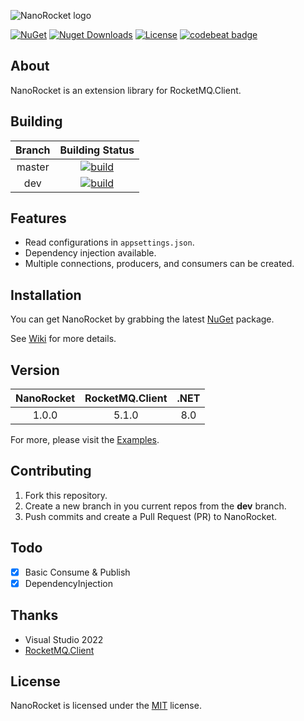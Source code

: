 ﻿![NanoRocket logo](https://raw.githubusercontent.com/velviagris/NanoRocket/master/Img/logo.png)

[![NuGet](https://img.shields.io/nuget/v/NanoRocket.svg)](https://nuget.org/packages/NanoRocket) [![Nuget Downloads](https://img.shields.io/nuget/dt/NanoRocket)](https://www.nuget.org/packages/NanoRocket) [![License](https://img.shields.io/github/license/velviagris/NanoRocket)](https://github.com/velviagris/NanoRocket)
[![codebeat badge](https://codebeat.co/badges/a37a04d9-dd8e-4177-9b4c-c17526910f7e)](https://codebeat.co/projects/github-com-velviagris-nanorocket-master)

## About

NanoRocket is an extension library for RocketMQ.Client.

## Building

| Branch |                                                                                   Building Status                                                                                    |
|:------:|:------------------------------------------------------------------------------------------------------------------------------------------------------------------------------------:|
| master | [![build](https://github.com/velviagris/NanoRocket/actions/workflows/build.yml/badge.svg?branch=master&event=push)](https://github.com/velviagris/NanoRocket/actions/workflows/build.yml) |
|  dev   |  [![build](https://github.com/velviagris/NanoRocket/actions/workflows/build.yml/badge.svg?branch=dev&event=push)](https://github.com/velviagris/NanoRocket/actions/workflows/build.yml)   |

## Features

- Read configurations in `appsettings.json`.
- Dependency injection available.
- Multiple connections, producers, and consumers can be created.

## Installation

You can get NanoRocket by grabbing the latest [NuGet](https://www.nuget.org/packages/NanoRocket) package.

See [Wiki](https://github.com/velviagris/NanoRocket/wiki/Installation) for more details.

## Version

|  NanoRocket   | RocketMQ.Client |     .NET      |
|:-------------:|:---------------:|:-------------:|
|     1.0.0     |      5.1.0      |      8.0      |

For more, please visit the [Examples](https://github.com/velviagris/NanoRocket/tree/master/Example).

## Contributing

1. Fork this repository.
2. Create a new branch in you current repos from the **dev** branch.
3. Push commits and create a Pull Request (PR) to NanoRocket.

## Todo

- [x] Basic Consume & Publish
- [x] DependencyInjection

## Thanks

- Visual Studio 2022
- [RocketMQ.Client](https://github.com/apache/rocketmq-clients/tree/master/csharp)

## License

NanoRocket is licensed under the [MIT](https://github.com/velviagris/NanoRocket/blob/dev/LICENSE.txt) license.

